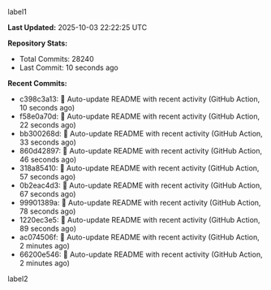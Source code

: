 
label1 
<!-- ACTIVITY_START -->
**Last Updated:** 2025-10-03 22:22:25 UTC

**Repository Stats:**
- Total Commits: 28240
- Last Commit: 10 seconds ago

**Recent Commits:**
- c398c3a13: 🤖 Auto-update README with recent activity (GitHub Action, 10 seconds ago)
- f58e0a70d: 🤖 Auto-update README with recent activity (GitHub Action, 22 seconds ago)
- bb300268d: 🤖 Auto-update README with recent activity (GitHub Action, 33 seconds ago)
- 860d42897: 🤖 Auto-update README with recent activity (GitHub Action, 46 seconds ago)
- 318a85410: 🤖 Auto-update README with recent activity (GitHub Action, 57 seconds ago)
- 0b2eac4d3: 🤖 Auto-update README with recent activity (GitHub Action, 67 seconds ago)
- 99901389a: 🤖 Auto-update README with recent activity (GitHub Action, 78 seconds ago)
- 1220ec3e5: 🤖 Auto-update README with recent activity (GitHub Action, 89 seconds ago)
- ac074506f: 🤖 Auto-update README with recent activity (GitHub Action, 2 minutes ago)
- 66200e546: 🤖 Auto-update README with recent activity (GitHub Action, 2 minutes ago)
<!-- ACTIVITY_END -->

label2
